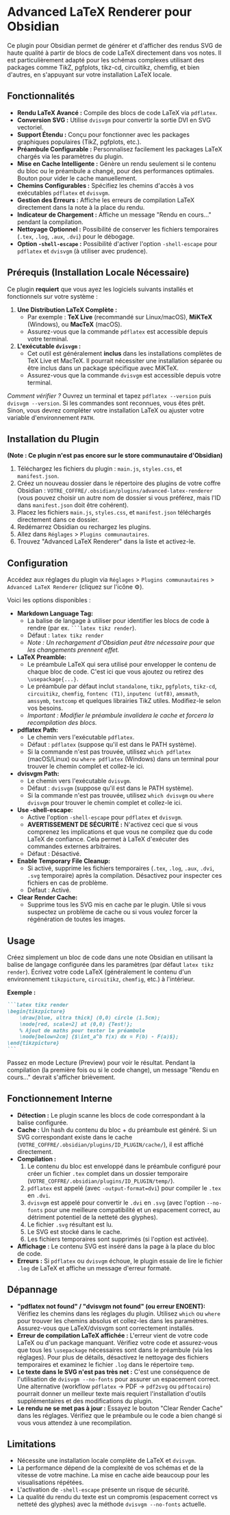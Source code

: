 # Advanced LaTeX Renderer pour Obsidian

Ce plugin pour Obsidian permet de générer et d'afficher des rendus SVG de haute qualité à partir de blocs de code LaTeX directement dans vos notes. Il est particulièrement adapté pour les schémas complexes utilisant des packages comme TikZ, pgfplots, tikz-cd, circuitikz, chemfig, et bien d'autres, en s'appuyant sur votre installation LaTeX locale.

## Fonctionnalités

* **Rendu LaTeX Avancé :** Compile des blocs de code LaTeX via `pdflatex`.
* **Conversion SVG :** Utilise `dvisvgm` pour convertir la sortie DVI en SVG vectoriel.
* **Support Étendu :** Conçu pour fonctionner avec les packages graphiques populaires (TikZ, pgfplots, etc.).
* **Préambule Configurable :** Personnalisez facilement les packages LaTeX chargés via les paramètres du plugin.
* **Mise en Cache Intelligente :** Génère un rendu seulement si le contenu du bloc ou le préambule a changé, pour des performances optimales. Bouton pour vider le cache manuellement.
* **Chemins Configurables :** Spécifiez les chemins d'accès à vos exécutables `pdflatex` et `dvisvgm`.
* **Gestion des Erreurs :** Affiche les erreurs de compilation LaTeX directement dans la note à la place du rendu.
* **Indicateur de Chargement :** Affiche un message "Rendu en cours..." pendant la compilation.
* **Nettoyage Optionnel :** Possibilité de conserver les fichiers temporaires (`.tex`, `.log`, `.aux`, `.dvi`) pour le débogage.
* **Option `-shell-escape` :** Possibilité d'activer l'option `-shell-escape` pour `pdflatex` et `dvisvgm` (à utiliser avec prudence).

## Prérequis (Installation Locale Nécessaire)

Ce plugin **requiert** que vous ayez les logiciels suivants installés et fonctionnels sur votre système :

1.  **Une Distribution LaTeX Complète :**
    * Par exemple : **TeX Live** (recommandé sur Linux/macOS), **MiKTeX** (Windows), ou **MacTeX** (macOS).
    * Assurez-vous que la commande `pdflatex` est accessible depuis votre terminal.
2.  **L'exécutable `dvisvgm` :**
    * Cet outil est généralement **inclus** dans les installations complètes de TeX Live et MacTeX. Il pourrait nécessiter une installation séparée ou être inclus dans un package spécifique avec MiKTeX.
    * Assurez-vous que la commande `dvisvgm` est accessible depuis votre terminal.

*Comment vérifier ?* Ouvrez un terminal et tapez `pdflatex --version` puis `dvisvgm --version`. Si les commandes sont reconnues, vous êtes prêt. Sinon, vous devrez compléter votre installation LaTeX ou ajuster votre variable d'environnement `PATH`.

## Installation du Plugin

**(Note : Ce plugin n'est pas encore sur le store communautaire d'Obsidian)**

1.  Téléchargez les fichiers du plugin : `main.js`, `styles.css`, et `manifest.json`.
2.  Créez un nouveau dossier dans le répertoire des plugins de votre coffre Obsidian : `VOTRE_COFFRE/.obsidian/plugins/advanced-latex-renderer` (vous pouvez choisir un autre nom de dossier si vous préférez, mais l'ID dans `manifest.json` doit être cohérent).
3.  Placez les fichiers `main.js`, `styles.css`, et `manifest.json` téléchargés directement dans ce dossier.
4.  Redémarrez Obsidian ou rechargez les plugins.
5.  Allez dans `Réglages` > `Plugins communautaires`.
6.  Trouvez "Advanced LaTeX Renderer" dans la liste et activez-le.

## Configuration

Accédez aux réglages du plugin via `Réglages` > `Plugins communautaires` > `Advanced LaTeX Renderer` (cliquez sur l'icône ⚙️).

Voici les options disponibles :

* **Markdown Language Tag:**
    * La balise de langage à utiliser pour identifier les blocs de code à rendre (par ex. ` ```latex tikz render `).
    * Défaut : `latex tikz render`
    * *Note : Un rechargement d'Obsidian peut être nécessaire pour que les changements prennent effet.*
* **LaTeX Preamble:**
    * Le préambule LaTeX qui sera utilisé pour envelopper le contenu de chaque bloc de code. C'est ici que vous ajoutez ou retirez des `\usepackage{...}`.
    * Le préambule par défaut inclut `standalone`, `tikz`, `pgfplots`, `tikz-cd`, `circuitikz`, `chemfig`, `fontenc (T1)`, `inputenc (utf8)`, `amsmath`, `amssymb`, `textcomp` et quelques librairies TikZ utiles. Modifiez-le selon vos besoins.
    * *Important : Modifier le préambule invalidera le cache et forcera la recompilation des blocs.*
* **pdflatex Path:**
    * Le chemin vers l'exécutable `pdflatex`.
    * Défaut : `pdflatex` (suppose qu'il est dans le PATH système).
    * Si la commande n'est pas trouvée, utilisez `which pdflatex` (macOS/Linux) ou `where pdflatex` (Windows) dans un terminal pour trouver le chemin complet et collez-le ici.
* **dvisvgm Path:**
    * Le chemin vers l'exécutable `dvisvgm`.
    * Défaut : `dvisvgm` (suppose qu'il est dans le PATH système).
    * Si la commande n'est pas trouvée, utilisez `which dvisvgm` ou `where dvisvgm` pour trouver le chemin complet et collez-le ici.
* **Use -shell-escape:**
    * Active l'option `-shell-escape` pour `pdflatex` et `dvisvgm`.
    * **AVERTISSEMENT DE SÉCURITÉ :** N'activez ceci que si vous comprenez les implications et que vous ne compilez que du code LaTeX de confiance. Cela permet à LaTeX d'exécuter des commandes externes arbitraires.
    * Défaut : Désactivé.
* **Enable Temporary File Cleanup:**
    * Si activé, supprime les fichiers temporaires (`.tex`, `.log`, `.aux`, `.dvi`, `.svg` temporaire) après la compilation. Désactivez pour inspecter ces fichiers en cas de problème.
    * Défaut : Activé.
* **Clear Render Cache:**
    * Supprime tous les SVG mis en cache par le plugin. Utile si vous suspectez un problème de cache ou si vous voulez forcer la régénération de toutes les images.

## Usage

Créez simplement un bloc de code dans une note Obsidian en utilisant la balise de langage configurée dans les paramètres (par défaut `latex tikz render`). Écrivez votre code LaTeX (généralement le contenu d'un environnement `tikzpicture`, `circuitikz`, `chemfig`, etc.) à l'intérieur.

**Exemple :**

````markdown
```latex tikz render
\begin{tikzpicture}
    \draw[blue, ultra thick] (0,0) circle (1.5cm);
    \node[red, scale=2] at (0,0) {Test!};
    % Ajout de maths pour tester le préambule
    \node[below=2cm] {$\int_a^b f(x) dx = F(b) - F(a)$};
\end{tikzpicture}
```
````

Passez en mode Lecture (Preview) pour voir le résultat. Pendant la compilation (la première fois ou si le code change), un message "Rendu en cours..." devrait s'afficher brièvement.

## Fonctionnement Interne

* **Détection :** Le plugin scanne les blocs de code correspondant à la balise configurée.
* **Cache :** Un hash du contenu du bloc + du préambule est généré. Si un SVG correspondant existe dans le cache (`VOTRE_COFFRE/.obsidian/plugins/ID_PLUGIN/cache/`), il est affiché directement.
* **Compilation :**
    1.  Le contenu du bloc est enveloppé dans le préambule configuré pour créer un fichier `.tex` complet dans un dossier temporaire (`VOTRE_COFFRE/.obsidian/plugins/ID_PLUGIN/temp/`).
    2.  `pdflatex` est appelé (avec `-output-format=dvi`) pour compiler le `.tex` en `.dvi`.
    3.  `dvisvgm` est appelé pour convertir le `.dvi` en `.svg` (avec l'option `--no-fonts` pour une meilleure compatibilité et un espacement correct, au détriment potentiel de la netteté des glyphes).
    4.  Le fichier `.svg` résultant est lu.
    5.  Le SVG est stocké dans le cache.
    6.  Les fichiers temporaires sont supprimés (si l'option est activée).
* **Affichage :** Le contenu SVG est inséré dans la page à la place du bloc de code.
* **Erreurs :** Si `pdflatex` ou `dvisvgm` échoue, le plugin essaie de lire le fichier `.log` de LaTeX et affiche un message d'erreur formaté.

## Dépannage

* **"pdflatex not found" / "dvisvgm not found" (ou erreur ENOENT):** Vérifiez les chemins dans les réglages du plugin. Utilisez `which` ou `where` pour trouver les chemins absolus et collez-les dans les paramètres. Assurez-vous que LaTeX/dvisvgm sont correctement installés.
* **Erreur de compilation LaTeX affichée :** L'erreur vient de votre code LaTeX ou d'un package manquant. Vérifiez votre code et assurez-vous que tous les `\usepackage` nécessaires sont dans le préambule (via les réglages). Pour plus de détails, désactivez le nettoyage des fichiers temporaires et examinez le fichier `.log` dans le répertoire `temp`.
* **Le texte dans le SVG n'est pas très net :** C'est une conséquence de l'utilisation de `dvisvgm --no-fonts` pour assurer un espacement correct. Une alternative (workflow `pdflatex` -> PDF -> `pdf2svg` ou `pdftocairo`) pourrait donner un meilleur texte mais requiert l'installation d'outils supplémentaires et des modifications du plugin.
* **Le rendu ne se met pas à jour :** Essayez le bouton "Clear Render Cache" dans les réglages. Vérifiez que le préambule ou le code a bien changé si vous vous attendez à une recompilation.

## Limitations

* Nécessite une installation locale complète de LaTeX et `dvisvgm`.
* La performance dépend de la complexité de vos schémas et de la vitesse de votre machine. La mise en cache aide beaucoup pour les visualisations répétées.
* L'activation de `-shell-escape` présente un risque de sécurité.
* La qualité du rendu du texte est un compromis (espacement correct vs netteté des glyphes) avec la méthode `dvisvgm --no-fonts` actuelle.
